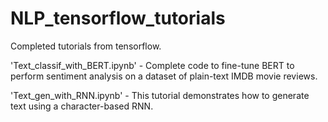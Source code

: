 # NLP_tensorflow_tutorials
Completed tutorials from tensorflow.

'Text_classif_with_BERT.ipynb' - Complete code to fine-tune BERT to perform sentiment analysis on a dataset of plain-text IMDB movie reviews.

'Text_gen_with_RNN.ipynb' - This tutorial demonstrates how to generate text using a character-based RNN.

